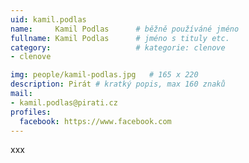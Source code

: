 ```yaml
---
uid: kamil.podlas
name:     Kamil Podlas  	# běžně používáné jméno
fullname: Kamil Podlas  	# jméno s tituly etc.
category:                   # kategorie: clenove
- clenove

img: people/kamil-podlas.jpg   # 165 x 220
description: Pirát # kratký popis, max 160 znaků
mail:
- kamil.podlas@pirati.cz
profiles:
  facebook: https://www.facebook.com
---
```


xxx

